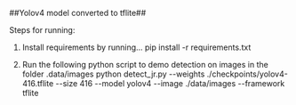 ##Yolov4 model converted to tflite##

Steps for running:
1) Install requirements by running...
	pip install -r requirements.txt

2) Run the following python script to demo detection on images in the folder .data/images
	python detect_jr.py --weights ./checkpoints/yolov4-416.tflite --size 416 --model yolov4 --image ./data/images --framework tflite